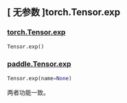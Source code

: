 ## [ 无参数 ]torch.Tensor.exp

### [torch.Tensor.exp](https://pytorch.org/docs/stable/generated/torch.Tensor.exp.html?highlight=exp#torch.Tensor.exp)

```python
Tensor.exp()
```

### [paddle.Tensor.exp](https://www.paddlepaddle.org.cn/documentation/docs/zh/develop/api/paddle/Tensor_cn.html#exp-name-none)

```python
Tensor.exp(name=None)
```

两者功能一致。
